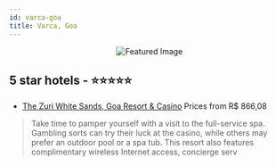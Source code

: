 ```yaml
---
id: varca-goa
title: Varca, Goa
---
```


<center><img src="https://i.travelapi.com/hotels/1000000/930000/922400/922321/1c99f622_z.jpg" alt="Featured Image" /></center>


##  5 star hotels - ⭐️⭐️⭐️⭐️⭐️

-    [The Zuri White Sands, Goa Resort & Casino](https://us.hurb.com/hotels/varca/the-zuri-white-sands-goa-resort-casino-JNP-JP307669?cmp=18055) Prices from R$ 866,08
   > Take time to pamper yourself with a visit to the full-service spa. Gambling sorts can try their luck at the casino, while others may prefer an outdoor pool or a spa tub. This resort also features complimentary wireless Internet access, concierge serv
